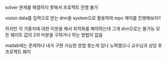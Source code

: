 solver 문제를 해결하지 못해서 프로젝트 진행 불가 

vision data를 입력으로 받는 dnn을 system으로 활용하여 mpc 제어를 진행해보자!!

하지만 각 가중치에 대한 미분을 해서 최적화를 해야하는데 그게 dnn으로는 불가능 모든 웨이트 값의 2차 미분을 구하거나 하는 방법이 없음

matlab에는 존재하나 내가 구현 가능한 방법 찾는게 있나 노력했으나 교수님과 상담 후 프로젝트 폐지
